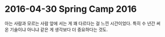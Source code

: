 # 2016-04-30 Spring Camp 2016

아는 사람과 모르는 사람 앞에 서는 게 꽤 다르다는 걸 느낀 시간이었다. 특히 수 년간 써온 기술이냐 아니냐 같은 게 생각보다 더 중요하다는 것도.
